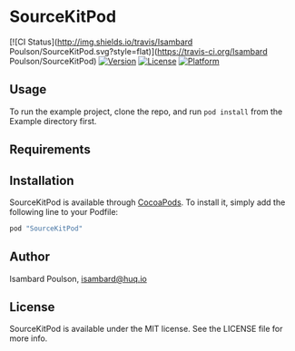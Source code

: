 # SourceKitPod

[![CI Status](http://img.shields.io/travis/Isambard Poulson/SourceKitPod.svg?style=flat)](https://travis-ci.org/Isambard Poulson/SourceKitPod)
[![Version](https://img.shields.io/cocoapods/v/SourceKitPod.svg?style=flat)](http://cocoapods.org/pods/SourceKitPod)
[![License](https://img.shields.io/cocoapods/l/SourceKitPod.svg?style=flat)](http://cocoapods.org/pods/SourceKitPod)
[![Platform](https://img.shields.io/cocoapods/p/SourceKitPod.svg?style=flat)](http://cocoapods.org/pods/SourceKitPod)

## Usage

To run the example project, clone the repo, and run `pod install` from the Example directory first.

## Requirements

## Installation

SourceKitPod is available through [CocoaPods](http://cocoapods.org). To install
it, simply add the following line to your Podfile:

```ruby
pod "SourceKitPod"
```

## Author

Isambard Poulson, isambard@huq.io

## License

SourceKitPod is available under the MIT license. See the LICENSE file for more info.
